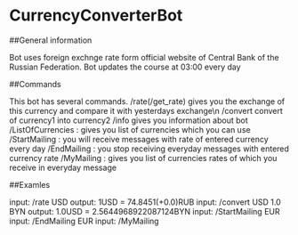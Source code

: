 # CurrencyConverterBot

##General information

Bot uses foreign exchnge rate form official website of Central Bank of the Russian Federation.
Bot updates the course at 03:00 every day

##Commands

This bot has several commands.
/rate(/get_rate) <reduction> gives you the exchange of this currency and compare it with yesterdays exchange\n
/convert <reduction1> <amount> <reduction2> convert <amount> of currency1 into currency2
/info gives you information about bot
/ListOfCurrencies : gives you list of currencies which you can use
/StartMailing <reduction> : you will receive messages with rate of entered currency every day
/EndMailing <reduction>: you stop receiving everyday messages with entered currency rate
/MyMailing : gives you list of currencies rates of which you receive in everyday message

##Examles

input: /rate USD
output: 1USD = 74.8451(+0.0)RUB
input: /convert USD 1.0 BYN
output: 1.0USD = 2.5644968922087124BYN
input: /StartMailing EUR
input: /EndMailing EUR
input: /MyMailing

